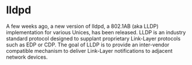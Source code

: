 # lldpd
A few weeks ago, a new version of lldpd, a 802.1AB (aka LLDP) implementation for various Unices, has been released.  LLDP is an industry standard protocol designed to supplant proprietary Link-Layer protocols such as EDP or CDP. The goal of LLDP is to provide an inter-vendor compatible mechanism to deliver Link-Layer notifications to adjacent network devices.
